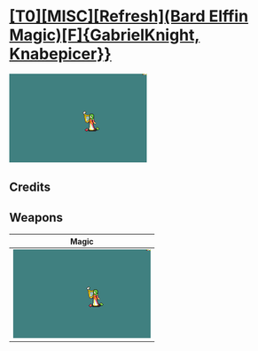 # [\[T0\]\[MISC\]\[Refresh\]\(Bard Elffin Magic\)\[F\]{GabrielKnight, Knabepicer}}](./)

<img src="./6.%20Magic/Magic_000.png" alt="[T0][MISC][Refresh](Bard Elffin Magic)[F]{GabrielKnight, Knabepicer}} standing" />

## Credits



## Weapons


|Magic |
|  :---: |
| <img alt="Magic animation" src="./6.%20Magic/Magic.gif" /> |
